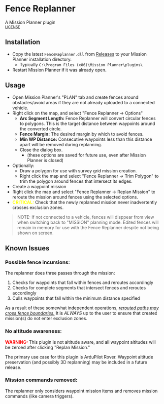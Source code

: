 # Fence Replanner
A Mission Planner plugin<br>
<sub>[LICENSE](https://github.com/ArduPilot/MissionPlanner/blob/master/COPYING.txt)</sub>

## Installation

- Copy the latest `FenceReplanner.dll` from [Releases](https://github.com/yuri-rage/mission-planner-fence-replanner/releases) to your Mission Planner installation directory.
	- Typically `C:\Program Files (x86)\Mission Planner\plugins\`
- Restart Mission Planner if it was already open.

## Usage

- Open Mission Planner's "PLAN" tab and create fences around obstacles/avoid areas if they are not already uploaded to a connected vehicle.
- Right click on the map, and select "Fence Replanner -> Options"
	- **Arc Segment Length:** Fence Replanner will convert circular fences to polygons. This is the target distance between waypoints around the converted circle.
	- **Fence Margin:** The desired margin by which to avoid fences.
	- **Min WP Distance:** Consecutive waypoints less than this distance apart will be removed during replanning.
	- Close the dialog box.
		- (these options are saved for future use, even after Mission Planner is closed)
- Optionally:
	- Draw a polygon for use with survey grid mission creation.
	- Right click the map and select "Fence Replanner -> Trim Polygon" to trim the polygon around fences that intersect its edges.
- Create a waypoint mission
- Right click the map and select "Fence Replanner -> Replan Mission" to reroute the mission around fences using the selected options.
- <span style="color:yellow;">**CRITICAL:**</span> Check that the newly replanned mission never inadvertently crosses exclusion zones.

> NOTE: If not connected to a vehicle, fences will disppear from view when switching back to "MISSION" planning mode. Edited fences will remain in memory for use with the Fence Replanner despite not being shown on screen.

## Known Issues

### Possible fence incursions:

The replanner does three passes through the mission:
1. Checks for waypoints that fall within fences and reroutes accordingly
2. Checks for complete segments that intersect fences and reroutes accordingly
3. Culls waypoints that fall within the minimum distance specified

As a result of these somewhat independent operations, *<u>rerouted paths may cross fence boundaries.</u>* It is *ALWAYS* up to the user to ensure that created mission(s) do not enter exclusion zones.

### No altitude awareness:
<span style="color:red;">**WARNING:**</span> This plugin is not altitude aware, and all waypoint altitudes will be zeroed after clicking "Replan Mission."

The primary use case for this plugin is ArduPilot Rover. Waypoint altitude preservation (and possibly 3D replanning) may be included in a future release.

### Mission commands removed:

The replanner only considers waypoint mission items and removes mission commands (like camera triggers).
